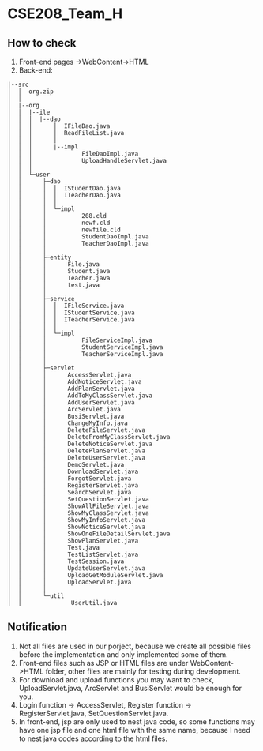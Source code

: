 # CSE208_Team_H

## How to check
1. Front-end pages ->WebContent->HTML
2. Back-end:
```
|--src
│  │  org.zip
│  │  
│  |--org
│  │  |--ile
│  │  │  |--dao
│  │  │      │  IFileDao.java
│  │  │      │  ReadFileList.java
│  │  │      │  
│  │  │      |--impl
│  │  │              FileDaoImpl.java
│  │  │              UploadHandleServlet.java
│  │  │              
│  │  └─user
│  │      ├─dao
│  │      │  │  IStudentDao.java
│  │      │  │  ITeacherDao.java
│  │      │  │  
│  │      │  └─impl
│  │      │          208.cld
│  │      │          newf.cld
│  │      │          newfile.cld
│  │      │          StudentDaoImpl.java
│  │      │          TeacherDaoImpl.java
│  │      │          
│  │      ├─entity
│  │      │      File.java
│  │      │      Student.java
│  │      │      Teacher.java
│  │      │      test.java
│  │      │      
│  │      ├─service
│  │      │  │  IFileService.java
│  │      │  │  IStudentService.java
│  │      │  │  ITeacherService.java
│  │      │  │  
│  │      │  └─impl
│  │      │          FileServiceImpl.java
│  │      │          StudentServiceImpl.java
│  │      │          TeacherServiceImpl.java
│  │      │          
│  │      ├─servlet
│  │      │      AccessServlet.java
│  │      │      AddNoticeServlet.java
│  │      │      AddPlanServlet.java
│  │      │      AddToMyClassServlet.java
│  │      │      AddUserServlet.java
│  │      │      ArcServlet.java
│  │      │      BusiServlet.java
│  │      │      ChangeMyInfo.java
│  │      │      DeleteFileServlet.java
│  │      │      DeleteFromMyClassServlet.java
│  │      │      DeleteNoticeServlet.java
│  │      │      DeletePlanServlet.java
│  │      │      DeleteUserServlet.java
│  │      │      DemoServlet.java
│  │      │      DownloadServlet.java
│  │      │      ForgotServlet.java
│  │      │      RegisterServlet.java
│  │      │      SearchServlet.java
│  │      │      SetQuestionServlet.java
│  │      │      ShowAllFileServlet.java
│  │      │      ShowMyClassServlet.java
│  │      │      ShowMyInfoServlet.java
│  │      │      ShowNoticeServlet.java
│  │      │      ShowOneFileDetailServlet.java
│  │      │      ShowPlanServlet.java
│  │      │      Test.java
│  │      │      TestListServlet.java
│  │      │      TestSession.java
│  │      │      UpdateUserServlet.java
│  │      │      UploadGetModuleServlet.java
│  │      │      UploadServlet.java
│  │      │      
│  │      └─util
│  │              UserUtil.java

```
## Notification

1. Not all files are used in our porject, because we create all possible files before the implementation and only implemented some of them.
2. Front-end files such as JSP or HTML files are under WebContent->HTML folder, other files are mainly for testing during development.
3. For download and upload functions you may want to check, UploadServlet.java, ArcServlet and BusiServlet would be enough for you.
4. Login function -> AccessServlet, Register function -> RegisterServlet.java, SetQuestionServlet.java. 
5. In front-end, jsp are only used to nest java code, so some functions may have one jsp file and one html file with the same name, because I need to nest java codes according to the html files.
